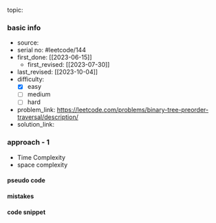 topic:

### basic info
- source: 
- serial no: #leetcode/144
- first_done: [[2023-06-15]]
	- first_revised: [[2023-07-30]]
- last_revised: [[2023-10-04]]
- difficulty:
	- [x] easy
	- [ ] medium
	- [ ] hard
- problem_link: https://leetcode.com/problems/binary-tree-preorder-traversal/description/
- solution_link:

### approach - 1
- Time Complexity
- space complexity

#### pseudo code

#### mistakes

#### code snippet
```python

```